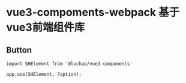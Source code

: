 # vue3-compoments-webpack 基于vue3前端组件库

## Button

```vue
import SHElement from '@luchao/vue3-components'

app.use(SHElement, ?option);
```
